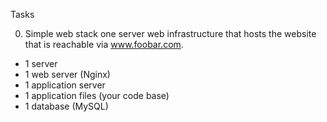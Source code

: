 Tasks

0. Simple web stack
   one server web infrastructure that hosts the website that is reachable via www.foobar.com.

- 1 server
- 1 web server (Nginx)
- 1 application server
- 1 application files (your code base)
- 1 database (MySQL)
